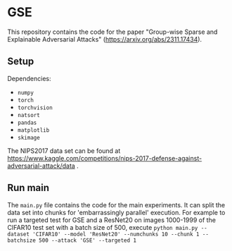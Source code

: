 # GSE
This repository contains the code for the paper "Group-wise Sparse and Explainable Adversarial Attacks" (https://arxiv.org/abs/2311.17434).

## Setup
Dependencies:
- `numpy`
- `torch`
- `torchvision`
- `natsort`
- `pandas`
- `matplotlib`
- `skimage`
  
The NIPS2017 data set can be found at https://www.kaggle.com/competitions/nips-2017-defense-against-adversarial-attack/data .

## Run main
The `main.py` file contains the code for the main experiments. It can split the data set into chunks for 'embarrassingly parallel' execution.
For example to run a targeted test for GSE and a ResNet20 on images 1000-1999 of the CIFAR10 test set with a batch size of 500, execute
  `python main.py --dataset 'CIFAR10' --model 'ResNet20' --numchunks 10 --chunk 1 --batchsize 500 --attack 'GSE' --targeted 1`
